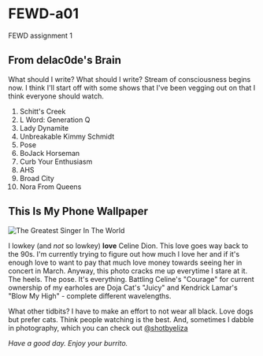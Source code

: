 # FEWD-a01
FEWD assignment 1


## From delac0de's Brain


What should I write?  What should I write?  Stream of consciousness begins now.  I think I'll start off with some shows that I've been vegging out on that I think everyone should watch.

1. Schitt's Creek
2. L Word: Generation Q
3. Lady Dynamite
4. Unbreakable Kimmy Schmidt
5. Pose
6. BoJack Horseman
7. Curb Your Enthusiasm 
8. AHS
9. Broad City
10. Nora From Queens

## This Is My Phone Wallpaper


![The Greatest Singer In The World](https://i.dailymail.co.uk/1s/2019/12/19/17/22461370-7810971-Statement_shoes_Celine_Dion_s_fans_tell_her_you_ve_got_chickens_-m-37_1576778325876.jpg)

I lowkey (and *not* so lowkey) **love** Celine Dion.  This love goes way back to the 90s.  I'm currently trying to figure out how much I love her and if it's enough love to want to pay that much love money towards seeing her in concert in March.  Anyway, this photo cracks me up everytime I stare at it.  The heels.  The pose.  It's everything.  Battling Celine's "Courage" for current ownership of my earholes are Doja Cat's "Juicy" and Kendrick Lamar's "Blow My High" - complete different wavelengths. 

What other tidbits?  I have to make an effort to not wear all black.  Love dogs but prefer cats.  Think people watching is the best.  And, sometimes I dabble in photography, which you can check out [@shotbyeliza](https://www.instagram.com/shotbyeliza/)

*Have a good day.  Enjoy your burrito.* 

 
